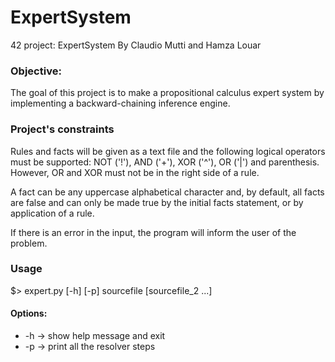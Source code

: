 # ExpertSystem
42 project: ExpertSystem
By Claudio Mutti and Hamza Louar

### Objective:
The goal of this project is to make a propositional calculus expert system by implementing a backward-chaining inference engine.

### Project's constraints
Rules and facts will be given as a text file and the following logical operators must be supported: NOT ('!'), AND ('+'), XOR ('^'), OR ('|') and parenthesis. However, OR and XOR must not be in the right side of a rule. 

A fact can be any uppercase alphabetical character and, by default, all facts are false and can only be made true by the initial facts statement,
or by application of a rule.

If there is an error in the input, the program will inform the user of the problem.

### Usage
$> expert.py [-h] [-p] sourcefile [sourcefile_2 ...]

#### Options:
  - -h -> show help message and exit
  - -p -> print all the resolver steps
